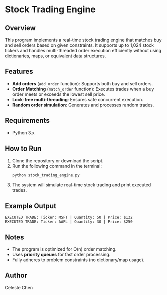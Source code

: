 # Stock Trading Engine

## Overview
This program implements a real-time stock trading engine that matches buy and sell orders based on given constraints. It supports up to 1,024 stock tickers and handles multi-threaded order execution efficiently without using dictionaries, maps, or equivalent data structures.

## Features
- **Add orders** (`add_order` function): Supports both buy and sell orders.
- **Order Matching** (`match_order` function): Executes trades when a buy order meets or exceeds the lowest sell price.
- **Lock-free multi-threading**: Ensures safe concurrent execution.
- **Random order simulation**: Generates and processes random trades.

## Requirements
- Python 3.x

## How to Run
1. Clone the repository or download the script.
2. Run the following command in the terminal:
   ```bash
   python stock_trading_engine.py
   ```
3. The system will simulate real-time stock trading and print executed trades.

## Example Output
```
EXECUTED TRADE: Ticker: MSFT | Quantity: 50 | Price: $132
EXECUTED TRADE: Ticker: AAPL | Quantity: 30 | Price: $250
```

## Notes
- The program is optimized for O(n) order matching.
- Uses **priority queues** for fast order processing.
- Fully adheres to problem constraints (no dictionary/map usage).

## Author
Celeste Chen

